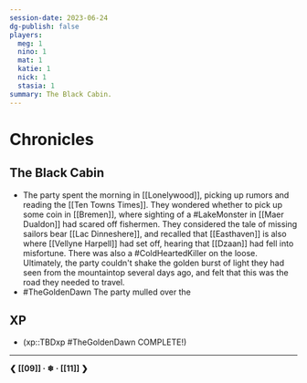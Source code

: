 ```yaml
---
session-date: 2023-06-24
dg-publish: false
players: 
  meg: 1
  nino: 1
  mat: 1
  katie: 1
  nick: 1
  stasia: 1
summary: The Black Cabin.
---
```

# Chronicles
## The Black Cabin
- The party spent the morning in [[Lonelywood]], picking up rumors and reading the [[Ten Towns Times]]. They wondered whether to pick up some coin in [[Bremen]], where sighting of a #LakeMonster in [[Maer Dualdon]] had scared off fishermen. They considered the tale of missing sailors bear [[Lac Dinneshere]], and recalled that [[Easthaven]] is also where [[Vellyne Harpell]] had set off, hearing that [[Dzaan]] had fell into misfortune. There was also a #ColdHeartedKiller on the loose. Ultimately, the party couldn't shake the golden burst of light they had seen from the mountaintop several days ago, and felt that this was the road they needed to travel.
- #TheGoldenDawn The party mulled over the 


## XP
- (xp::TBDxp #TheGoldenDawn COMPLETE!)

---
**❮ [[09]] · ❄ ·  [[11]] ❯**

